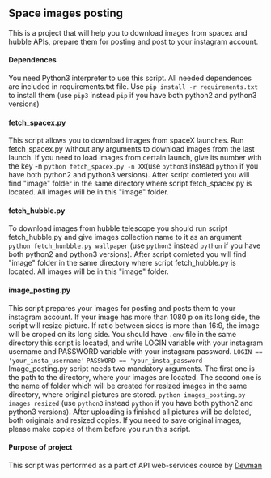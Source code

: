 ## Space images posting
This is a project that will help you to download images from spacex and hubble APIs, prepare them for posting and post to your instagram account.

#### Dependences 
You need Python3 interpreter to use this script. All needed dependences are included in requirements.txt file. Use ```pip install -r requirements.txt``` to install them (use ```pip3``` instead ```pip```  if you have both python2 and python3 versions)

#### fetch_spacex.py
This script allows you to download images from spaceX launches. Run fetch_spacex.py without any arguments to download images from the last launch. If you need to load images from certain launch, give its number with the key -n ```python fetch_spacex.py -n XX```(use ```python3``` instead ```python```  if you have both python2 and python3 versions). After script comleted you will find "image" folder in the same directory where script fetch_spacex.py is located. All images will be in this "image" folder.

#### fetch_hubble.py
To download images from hubble telescope you should run script fetch_hubble.py and give images collection name to it as an argument ```python fetch_hunbble.py wallpaper``` (use ```python3``` instead ```python```  if you have both python2 and python3 versions). After script comleted you will find "image" folder in the same directory where script fetch_hubble.py is located. All images will be in this "image" folder.

#### image_posting.py
This script prepares your images for posting and posts them to your instagram account. If your image has more than 1080 p on its long side, the script will resize picture. If ratio between sides is more than 16:9, the image will be croped on its long side. You should have ```.env``` file in the same directory this script is located, and write LOGIN variable with your instagram username and PASSWORD variable with your instagram password. 
```LOGIN == 'your_insta_username'```
```PASSWORD == 'your_insta_password ```
Image_posting.py script needs two mandatory arguments. The first one is the path to the directory, where your images are located. The second one is the name of folder which will be created for resized images in the same directory, where original pictures are stored. 
```python images_posting.py images resized``` (use ```python3``` instead ```python```  if you have both python2 and python3 versions).
After uploading is finished all pictures will be deleted, both originals and resized copies. If you need to save original images, please make copies of them before you run this script.



#### Purpose of project
This script was performed as a part of API web-services cource by [Devman](https://dvmn.org/modules)
 